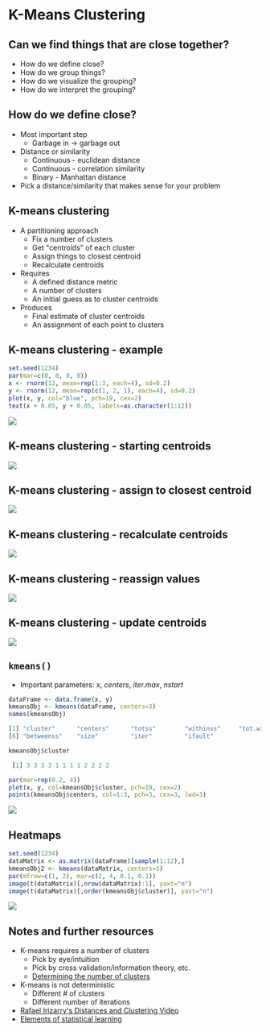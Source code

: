 # K-Means Clustering
## Can we find things that are close together?
- How do we define close?
- How do we group things?
- How do we visualize the grouping?
- How do we interpret the grouping?

## How do we define close?
- Most important step
	- Garbage in -> garbage out
- Distance or similarity
	- Continuous - euclidean distance
	- Continuous - correlation similarity
	- Binary - Manhattan distance
- Pick a distance/similarity that makes sense for your problem

## K-means clustering
- A partitioning approach
	- Fix a number of clusters
	- Get "centroids" of each cluster
	- Assign things to closest centroid
	- Recalculate centroids
- Requires
	- A defined distance metric
	- A number of clusters
	- An initial guess as to cluster centroids
- Produces
	- Final estimate of cluster centroids
	- An assignment of each point to clusters

## K-means clustering - example
``` r
set.seed(1234)
par(mar=c(0, 0, 0, 0))
x <- rnorm(12, mean=rep(1:3, each=4), sd=0.2)
y <- rnorm(12, mean=rep(c(1, 2, 1), each=4), sd=0.2)
plot(x, y, col="blue", pch=19, cex=2)
text(x + 0.05, y + 0.05, labels=as.character(1:12))
```
![](createData.png)

## K-means clustering - starting centroids
![](unnamed-chunk-1.png)

## K-means clustering - assign to closest centroid
![](wrofsdjfdsan.png)

## K-means clustering - recalculate centroids
![](safasffsdfgegrege.png)

## K-means clustering - reassign values
![](wfojsjkngvfkdsn.png)

## K-means clustering - update centroids
![](pqnrdriofjsflkjd.png)

## `kmeans()`
- Important parameters: _x_, _centers_, _iter.max_, _nstart_
``` r
dataFrame <- data.frame(x, y)
kmeansObj <- kmeans(dataFrame, centers=3)
names(kmeansObj)
```
``` r
[1] "cluster"      "centers"      "totss"        "withinss"     "tot.withinss"
[6] "betweenss"    "size"         "iter"         "ifault" 
```
``` r
kmeansObj$cluster
```
``` r
 [1] 3 3 3 3 1 1 1 1 2 2 2 2
```
``` r
par(mar=rep(0.2, 4))
plot(x, y, col=kmeansObj$cluster, pch=19, cex=2)
points(kmeansObj$centers, col=1:3, pch=3, cex=3, lwd=3)
```
![](woijflsaknfsvdfgojbvd.png)

## Heatmaps
``` r
set.seed(1234)
dataMatrix <- as.matrix(dataFrame)[sample(1:12),]
kmeansObj2 <- kmeans(dataMatrix, centers=3)
par(mfrow=c(1, 2), mar=c(2, 4, 0.1, 0.1))
image(t(dataMatrix)[,nrow(dataMatrix):1], yaxt="n")
image(t(dataMatrix)[,order(kmeansObj$cluster)], yaxt="n")
```
![](wogfijodsfgvnsdf.png)

## Notes and further resources
- K-means requires a number of clusters
	- Pick by eye/intuition
	- Pick by cross validation/information theory, etc.
	- [Determining the number of clusters](https://en.wikipedia.org/wiki/Determining_the_number_of_clusters_in_a_data_set)
- K-means is not deterministic
	- Different # of clusters
	- Different number of iterations
- [Rafael Irizarry's Distances and Clustering Video](https://www.youtube.com/watch?v=wQhVWUcXM0A)
- [Elements of statistical learning](http://www-stat.stanford.edu/~tibs/ElemStatLearn/)
